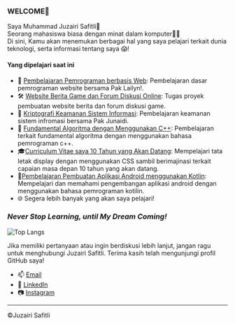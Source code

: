 ### WELCOME👋

Saya Muhammad Juzairi Safitli🫡 <br>
Seorang mahasiswa biasa dengan minat dalam komputer👨‍💻 <br>
Di sini, Kamu akan menemukan berbagai hal yang saya pelajari terkait dunia teknologi, serta informasi tentang saya 😱!

#### Yang dipelajari saat ini
- 🚀 [Pembelajaran Pemrograman berbasis Web](https://github.com/eeryyy282/HTML-with-mr.lailyn): Pembelajaran dasar pemrograman website bersama Pak Lailyn!.
- 🛠️ [Website Berita Game dan Forum Diskusi Online](https://github.com/eeryyy282/juzairigame-news): Tugas proyek pembuatan website berita dan forum diskusi game.
- 🔑 [Kriptografi Keamanan Sistem Informasi](https://github.com/eeryyy282/cryptography-with-mr-junaidi): Pembelajaran keamanan sistem infromasi bersama Pak Junaidi.
- 👀 [Fundamental Algoritma dengan Menggunakan C++](https://github.com/eeryyy282/fundamental-algoritma-cpp): Pembelajaran terkait fundamental algoritma dengan menggunakan bahasa pemrograman c++.
- 🎓[Curriculum Vitae saya 10 Tahun yang Akan Datang](https://github.com/eeryyy282/curriculum-vitae-juzairi-10-years-later): Mempelajari tata letak display dengan menggunakan CSS sambil berimajinasi terkait capaian masa depan 10 tahun yang akan datang.
- 📲[Pembelajaran Pembuatan Aplikasi Android menggunakan Kotlin](https://github.com/eeryyy282/Belajar-Android-Mandiri): Mempelajari dan memahami pengembangan aplikasi android dengan menggunakan bahasa pemrograman kotilin.
- 🌐 Segera lebih banyak yang akan saya pelajari!
### *Never Stop Learning, until My Dream Coming!*
![Top Langs](https://github-readme-stats.vercel.app/api/top-langs/?username=eeryyy282&layout=compact)


Jika  memiliki pertanyaan atau ingin berdiskusi lebih lanjut, jangan ragu untuk menghubungi Juzairi Safitli. Terima kasih telah mengunjungi profil GitHub saya!
- 📫 [Email](mailto:airiagustus82@gmail.com)
- 💼 [LinkedIn](https://www.linkedin.com/in/muhammad-juzairi-safitli-6226a228a/)
- 📷 [Instagram](https://www.instagram.com/juzairi_safitli)


---
©Juzairi Safitli
